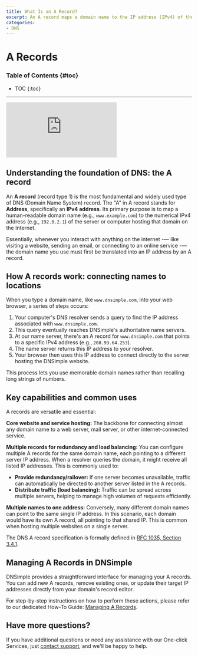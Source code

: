 ```yaml
---
title: What Is an A Record?
excerpt: An A record maps a domain name to the IP address (IPv4) of the computer hosting the domain.
categories:
- DNS
---
```


# A Records

### Table of Contents {#toc}

* TOC
{:toc}

---

<div class="aspect-ratio aspect-ratio--16x9 z-0 mb4">
  <iframe loading="lazy" src="https://www.youtube.com/embed/nJ53QG-gq8o" class="aspect-ratio--object" frameborder="0" allow="accelerometer; autoplay; clipboard-write; encrypted-media; gyroscope; picture-in-picture" allowfullscreen></iframe>
</div>

## Understanding the foundation of DNS: the A record
An **A record** (record type 1) is the most fundamental and widely used type of DNS (Domain Name System) record. The "A" in A record stands for **Address**, specifically an **IPv4 address**. Its primary purpose is to map a human-readable domain name (e.g., `www.example.com`) to the numerical IPv4 address (e.g., `192.0.2.1`) of the server or computer hosting that domain on the Internet.

Essentially, whenever you interact with anything on the internet -— like visiting a website, sending an email, or connecting to an online service -— the domain name you use must first be translated into an IP address by an A record.

## How A records work: connecting names to locations
When you type a domain name, like `www.dnsimple.com`, into your web browser, a series of steps occurs:

1. Your computer's DNS resolver sends a query to find the IP address associated with `www.dnsimple.com`.
1. This query eventually reaches DNSimple's authoritative name servers.
1. At our name server, there's an A record for `www.dnsimple.com` that points to a specific IPv4 address (e.g., `208.93.64.253`).
1. The name server returns this IP address to your resolver.
1. Your browser then uses this IP address to connect directly to the server hosting the DNSimple website.

This process lets you use memorable domain names rather than recalling long strings of numbers.

## Key capabilities and common uses
A records are versatile and essential:

**Core website and service hosting:** The backbone for connecting almost any domain name to a web server, mail server, or other internet-connected service.

**Multiple records for redundancy and load balancing:** You can configure multiple A records for the same domain name, each pointing to a different server IP address. When a resolver queries the domain, it might receive all listed IP addresses. This is commonly used to:
- **Provide redundancy/railover:** If one server becomes unavailable, traffic can automatically be directed to another server listed in the A records.
- **Distribute traffic (load balancing):** Traffic can be spread across multiple servers, helping to manage high volumes of requests efficiently.

**Multiple names to one address:** Conversely, many different domain names can point to the same single IP address. In this scenario, each domain would have its own A record, all pointing to that shared IP. This is common when hosting multiple websites on a single server.

The DNS A record specification is formally defined in [RFC 1035, Section 3.4.1](https://datatracker.ietf.org/doc/html/rfc1035#section-3.4.1). 

## Managing A Records in DNSimple
DNSimple provides a straightforward interface for managing your A records. You can add new A records, remove existing ones, or update their target IP addresses directly from your domain's record editor.

For step-by-step instructions on how to perform these actions, please refer to our dedicated How-To Guide: [Managing A Records](/articles/manage-a-record/).

## Have more questions?
If you have additional questions or need any assistance with our One-click Services, just [contact support](https://dnsimple.com/feedback), and we'll be happy to help.

